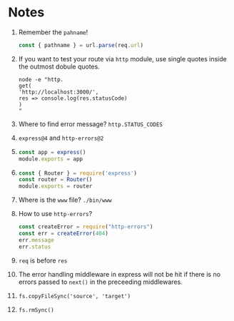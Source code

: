# Notes

1. Remember the `pahname`!
   ```javascript
   const { pathname } = url.parse(req.url)
   ```

2. If you want to test your route via `http` module, use single quotes inside the outmost dobule quotes.
   ```
   node -e "http.
   get(
   'http://localhost:3000/',
   res => console.log(res.statusCode)
   )
   "
   ```

3. Where to find error message?
   `http.STATUS_CODES`

4. `express@4` and `http-errors@2`

5. 
   ```javascript
   const app = express()
   module.exports = app
   ```
6. 
   ```javascript
   const { Router } = require('express')
   const router = Router()
   module.exports = router
   ```

7. Where is the `www` file?
   `./bin/www`

8. How to use `http-errors`?

   ```javascript
   const createError = require("http-errors")
   const err = createError(404)
   err.message
   err.status
   ```

9. `req` is before `res`

10. The error handling middleware in express will not be hit if there is no errors passed to `next()` in the preceeding middlewares.

11. `fs.copyFileSync('source', 'target')`

12. `fs.rmSync()`

